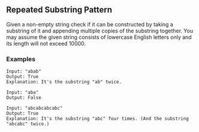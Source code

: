 ## Repeated Substring Pattern 

Given a non-empty string check if it can be constructed by taking a substring of it and appending multiple copies of the substring together. You may assume the given string consists of lowercase English letters only and its length will not exceed 10000.

### Examples
```
Input: "abab"
Output: True
Explanation: It's the substring "ab" twice.
```
```
Input: "aba"
Output: False
```
```
Input: "abcabcabcabc"
Output: True
Explanation: It's the substring "abc" four times. (And the substring "abcabc" twice.)
```